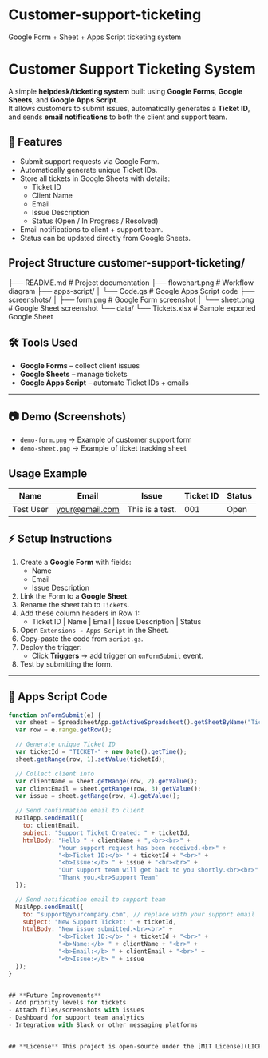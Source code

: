 # Customer-support-ticketing
Google Form + Sheet + Apps Script ticketing system

# Customer Support Ticketing System

A simple **helpdesk/ticketing system** built using **Google Forms**, **Google Sheets**, and **Google Apps Script**.  
It allows customers to submit issues, automatically generates a **Ticket ID**, and sends **email notifications** to both the client and support team.  



## 🚀 Features
- Submit support requests via Google Form.
- Automatically generate unique Ticket IDs.
- Store all tickets in Google Sheets with details:
  - Ticket ID
  - Client Name
  - Email
  - Issue Description
  - Status (Open / In Progress / Resolved)
- Email notifications to client + support team.
- Status can be updated directly from Google Sheets.


## **Project Structure** customer-support-ticketing/ 
├── README.md # Project documentation
├── flowchart.png # Workflow diagram
├── apps-script/
│ └── Code.gs # Google Apps Script code
├── screenshots/
│ ├── form.png # Google Form screenshot
│ └── sheet.png # Google Sheet screenshot
└── data/
└── Tickets.xlsx # Sample exported Google Sheet



## 🛠️ Tools Used
- **Google Forms** – collect client issues  
- **Google Sheets** – manage tickets  
- **Google Apps Script** – automate Ticket IDs + emails  

---

## 📷 Demo (Screenshots)
- `demo-form.png` → Example of customer support form  
- `demo-sheet.png` → Example of ticket tracking sheet  

## **Usage Example** 
| Name | Email | Issue | Ticket ID | Status | 
|------------|-----------------|-----------------|-----------|--------| 
| Test User | your@email.com | This is a test. | 001 | Open |



## ⚡ Setup Instructions
1. Create a **Google Form** with fields:
   - Name
   - Email
   - Issue Description
2. Link the Form to a **Google Sheet**.
3. Rename the sheet tab to `Tickets`.
4. Add these column headers in Row 1:
   - Ticket ID | Name | Email | Issue Description | Status
5. Open `Extensions → Apps Script` in the Sheet.
6. Copy-paste the code from `script.gs`.
7. Deploy the trigger:
   - Click **Triggers** → add trigger on `onFormSubmit` event.
8. Test by submitting the form.

---

## 📜 Apps Script Code

```javascript
function onFormSubmit(e) {
  var sheet = SpreadsheetApp.getActiveSpreadsheet().getSheetByName("Tickets");
  var row = e.range.getRow();

  // Generate unique Ticket ID
  var ticketId = "TICKET-" + new Date().getTime();
  sheet.getRange(row, 1).setValue(ticketId);

  // Collect client info
  var clientName = sheet.getRange(row, 2).getValue();
  var clientEmail = sheet.getRange(row, 3).getValue();
  var issue = sheet.getRange(row, 4).getValue();

  // Send confirmation email to client
  MailApp.sendEmail({
    to: clientEmail,
    subject: "Support Ticket Created: " + ticketId,
    htmlBody: "Hello " + clientName + ",<br><br>" +
              "Your support request has been received.<br>" +
              "<b>Ticket ID:</b> " + ticketId + "<br>" +
              "<b>Issue:</b> " + issue + "<br><br>" +
              "Our support team will get back to you shortly.<br><br>" +
              "Thank you,<br>Support Team"
  });

  // Send notification email to support team
  MailApp.sendEmail({
    to: "support@yourcompany.com", // replace with your support email
    subject: "New Support Ticket: " + ticketId,
    htmlBody: "New issue submitted.<br><br>" +
              "<b>Ticket ID:</b> " + ticketId + "<br>" +
              "<b>Name:</b> " + clientName + "<br>" +
              "<b>Email:</b> " + clientEmail + "<br>" +
              "<b>Issue:</b> " + issue
  });
}


## **Future Improvements**
- Add priority levels for tickets
- Attach files/screenshots with issues
- Dashboard for support team analytics
- Integration with Slack or other messaging platforms


## **License** This project is open-source under the [MIT License](LICENSE).
